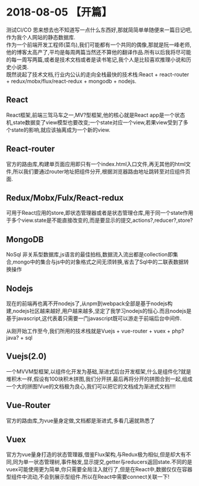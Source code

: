 2018-08-05 【开篇】
=================
测试CI/CO
思来想去也不知道写一点什么东西好,那就简简单单随便来一篇日记吧,作为我个人网站的静态数据库.    
作为一个前端开发工程师(菜鸟),我们可能都有一个共同的偶像,那就是阮一峰老师,他的博客太高产了,平均是每周两篇当然还不算他的翻译作品.所有以后我将尽可能的每一周写两篇,或者是技术文档或者是读书笔记,我个人是比较喜欢推理小说和历史小说类.    
既然说起了技术文档,行业内公认的走向全栈最快的技术栈:React + react-router + redux/mobx/flux/react-redux + mongodb + nodejs.
## React
React框架,前端三驾马车之一,MV?型框架,他的核心就是React app是一个状态机,state数据变了view模型也要改变;一个state对应一个view,若果view受到了多个state的影响,就应该抽离成为一个新的view.
## React-router
官方的路由库,构建单页面应用即只有一个index.html入口文件,再无其他的html文件,所以我们要通过router地址把组件分开,根据浏览器路由地址跳转至对应组件页面.
## Redux/Mobx/Fulx/React-redux
可用于React应用的store,即状态管理器或者是状态管理仓库,用于同一个state作用于多个view.state是不能直接改变的,而是要显示的提交,actions?,reducer?,store?
## MongoDB
NoSql 非关系型数据库,js语言的最佳拍档,数据流入流出都是collection即集合,mongo中的集合与js中的对象格式之间无须转换,省去了Sql中的二联表数据转换操作
## Nodejs
现在的前端再也离不开nodejs了,从npm到webpack全部是基于nodejs构建,nodejs社区越来越好,用户越来越多,坚定了我学习nodejs的恒心.而且nodejs是基于javascript,这代表着只需要一门javascript既可以游走于前端后台中间件.

从刚开始工作至今,我们所用的技术栈就是Vuejs + vue-router + vuex + php?java? + sql
## Vuejs(2.0)
一个MVVM型框架,以组件化开发为基础,渐进式后台开发框架,什么是组件化?就是堆积木一样,假设有100块积木拼图,我们分开拼,最后再将分开的拼图合到一起,组成一个大的拼图!Vue的文档极为良心,我们可以把它的文档成为渐进式文档!!!!
## Vue-Router
官方的路由库,为vue量身定做,文档都是渐进式,多看几遍就熟悉了
## Vuex
官方为vue量身打造的状态管理器,借鉴Flux架构,与Redux极为相似,但是却大有不同,同为单一状态管理树,事件触发,显示提交,getter与reducers返回state.不同的是vuex可能使用更为简单,你只需要全局注入就行了,但是在React中,数据仅仅在容器型组件中流动,不会到展示型组件.所以在React中需要connect关联一下!
